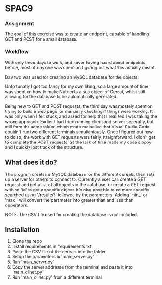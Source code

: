 # SPAC9

### Assignment

The goal of this exercise was to create an endpoint, capable of handling GET and POST for a small database.

### Workflow

With only three days to work, and never having heard about endpoints before, most of day one was spent on figuring out what this actually meant.

Day two was used for creating an MySQL database for the objects.

Unfortunatly I got too fancy for my own liking, so a large amount of time was spent on how to make Nutrients a sub object of Cereal, whilst still allowing for the database to be automatically generated.

Being new to GET and POST requests, the third day was mostely spent on trying to build a web page for manually checking if things were working.
It was only when I felt stuck, and asked for help that I realized I was taking the wrong approach.
Earlier I had tried running client and server seperatly, but still from the same folder, which made me belive that Visual Studio Code couldn't run two different terminals simultaniously.
Once I figured out how to do so, the work with GET requests were fairly straighforward.
I didn't get to complete the POST requests, as the lack of time made my code sloppy and I quickly lost track of the structure.

## What does it do?

The program creates a MySQL database for the different cereals, then sets up a server for others to connect to.
Currently a user can create a GET request and get a list of all objects in the database, or create a GET request with an 'id' to get a specific object.
It's also possible to do more specific searched using '/results?' followed by the parameters. Adding 'min_' or 'max_' will convert the parameter into greater than and less than opperators.

NOTE: The CSV file used for creating the database is not included.

## Installation

1. Clone the repo
2. Install requirements in 'requirements.txt'
3. Paste the CSV file of the cereals into the folder
4. Setup the parameters in 'main_server.py'
5. Run 'main_server.py'
6. Copy the server addresse from the terminal and paste it into 'main_clinet.py'
7. Run 'main_clinet.py' from a different terminal
